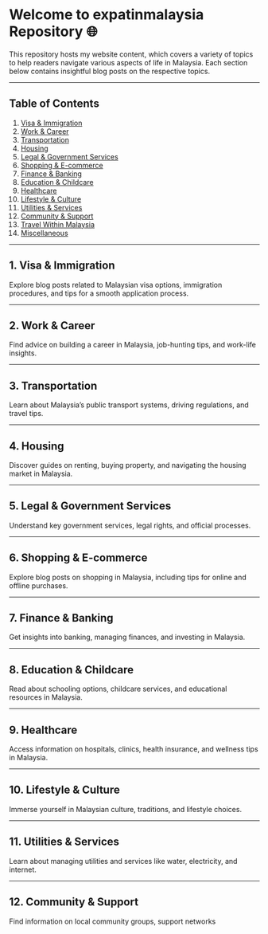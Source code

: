 # Welcome to expatinmalaysia Repository 🌐

This repository hosts my website content, which covers a variety of topics to help readers navigate various aspects of life in Malaysia. Each section below contains insightful blog posts on the respective topics.

---

## Table of Contents

1. [Visa & Immigration](#1-visa--immigration)
2. [Work & Career](#2-work--career)
3. [Transportation](#3-transportation)
4. [Housing](#4-housing)
5. [Legal & Government Services](#5-legal--government-services)
6. [Shopping & E-commerce](#6-shopping--e-commerce)
7. [Finance & Banking](#7-finance--banking)
8. [Education & Childcare](#8-education--childcare)
9. [Healthcare](#9-healthcare)
10. [Lifestyle & Culture](#10-lifestyle--culture)
11. [Utilities & Services](#11-utilities--services)
12. [Community & Support](#12-community--support)
13. [Travel Within Malaysia](#13-travel-within-malaysia)
14. [Miscellaneous](#14-miscellaneous)

---

## 1. Visa & Immigration

Explore blog posts related to Malaysian visa options, immigration procedures, and tips for a smooth application process.

---

## 2. Work & Career

Find advice on building a career in Malaysia, job-hunting tips, and work-life insights.

---

## 3. Transportation

Learn about Malaysia’s public transport systems, driving regulations, and travel tips.

---

## 4. Housing

Discover guides on renting, buying property, and navigating the housing market in Malaysia.

---

## 5. Legal & Government Services

Understand key government services, legal rights, and official processes.

---

## 6. Shopping & E-commerce

Explore blog posts on shopping in Malaysia, including tips for online and offline purchases.

---

## 7. Finance & Banking

Get insights into banking, managing finances, and investing in Malaysia.

---

## 8. Education & Childcare

Read about schooling options, childcare services, and educational resources in Malaysia.

---

## 9. Healthcare

Access information on hospitals, clinics, health insurance, and wellness tips in Malaysia.

---

## 10. Lifestyle & Culture

Immerse yourself in Malaysian culture, traditions, and lifestyle choices.

---

## 11. Utilities & Services

Learn about managing utilities and services like water, electricity, and internet.

---

## 12. Community & Support

Find information on local community groups, support networks
